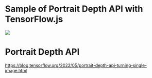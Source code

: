 # Sample of Portrait Depth API with TensorFlow.js

[![](https://img.youtube.com/vi/bJUcgeUEC1s/0.jpg)](https://www.youtube.com/watch?v=bJUcgeUEC1s)

# Portrait Depth API
https://blog.tensorflow.org/2022/05/portrait-depth-api-turning-single-image.html
